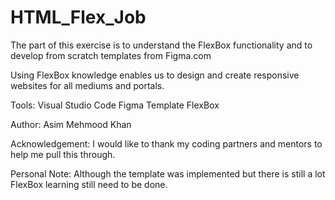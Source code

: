 # HTML_Flex_Job

The part of this exercise is to understand the FlexBox functionality and to develop from scratch templates from Figma.com

Using FlexBox knowledge enables us to design and create responsive websites for all mediums and portals.

Tools:
Visual Studio Code 
Figma Template 
FlexBox 

Author:
Asim Mehmood Khan

Acknowledgement: 
I would like to thank my coding partners and mentors to help me pull this through. 

Personal Note: 
Although the template was implemented but there is still a lot FlexBox learning still need to be done. 